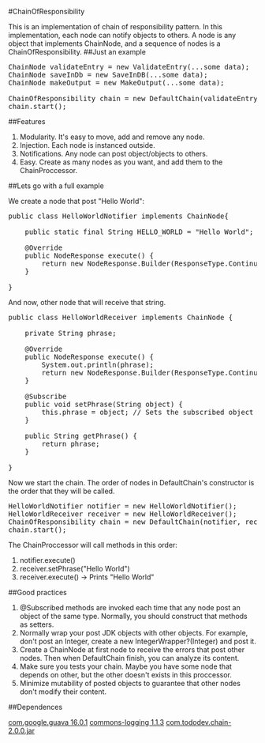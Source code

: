 #ChainOfResponsibility

This is an implementation of chain of responsibility pattern. In this implementation, each node can notify objects to others. A node is any object that implements ChainNode, and a sequence of nodes is a ChainOfResponsibility.
##Just an example
<pre>
ChainNode validateEntry = new ValidateEntry(...some data);
ChainNode saveInDb = new SaveInDB(...some data);
ChainNode makeOutput = new MakeOutput(...some data);

ChainOfResponsibility chain = new DefaultChain(validateEntry, saveInDb, makeOutput);
chain.start();
</pre>
##Features

1. Modularity. It's easy to move, add and remove any node.
2. Injection. Each node is instanced outside.
3. Notifications. Any node can post object/objects to others.
4. Easy. Create as many nodes as you want, and add them to the ChainProccessor. 

##Lets go with a full example

We create a node that post "Hello World":
<pre>
public class HelloWorldNotifier implements ChainNode{

	public static final String HELLO_WORLD = "Hello World";
	
	@Override
	public NodeResponse execute() {
		return new NodeResponse.Builder(ResponseType.Continue).post(HELLO_WORLD).build();
	}

}
</pre>
And now, other node that will receive that string.
<pre>
public class HelloWorldReceiver implements ChainNode {

	private String phrase;

	@Override
	public NodeResponse execute() {
		System.out.println(phrase);
		return new NodeResponse.Builder(ResponseType.Continue).build();
	}

	@Subscribe
	public void setPhrase(String object) {
		this.phrase = object; // Sets the subscribed object
	}

	public String getPhrase() {
		return phrase;
	}

}
</pre>
Now we start the chain. The order of nodes in DefaultChain's constructor is the order that they will be called.
<pre>
HelloWorldNotifier notifier = new HelloWorldNotifier();
HelloWorldReceiver receiver = new HelloWorldReceiver();
ChainOfResponsibility chain = new DefaultChain(notifier, receiver);
chain.start();
</pre>
The ChainProccessor will call methods in this order:

1. notifier.execute()
2. receiver.setPhrase("Hello World")
3. receiver.execute() -> Prints "Hello World"

##Good practices

1. @Subscribed methods are invoked each time that any node post an object of the same type. Normally, you should construct that methods as setters.
2. Normally wrap your post JDK objects with other objects. For example, don't post an Integer, create a new IntegerWrapper?(Integer) and post it.
3. Create a ChainNode at first node to receive the errors that post other nodes. Then when DefaultChain finish, you can analyze its content.
4. Make sure you tests your chain. Maybe you have some node that depends on other, but the other doesn't exists in this proccessor.
5. Minimize mutability of posted objects to guarantee that other nodes don't modify their content. 

##Dependences

<a href="http://code.google.com/p/guava-libraries/">com.google.guava 16.0.1</a>
<a href="http://commons.apache.org/proper/commons-logging/">commons-logging 1.1.3</a>
<a href="https://github.com/jbescos/ChainOfResponsibility/blob/master/dist/com.tododev.chain-2.0.0.jar">com.tododev.chain-2.0.0.jar</a>


